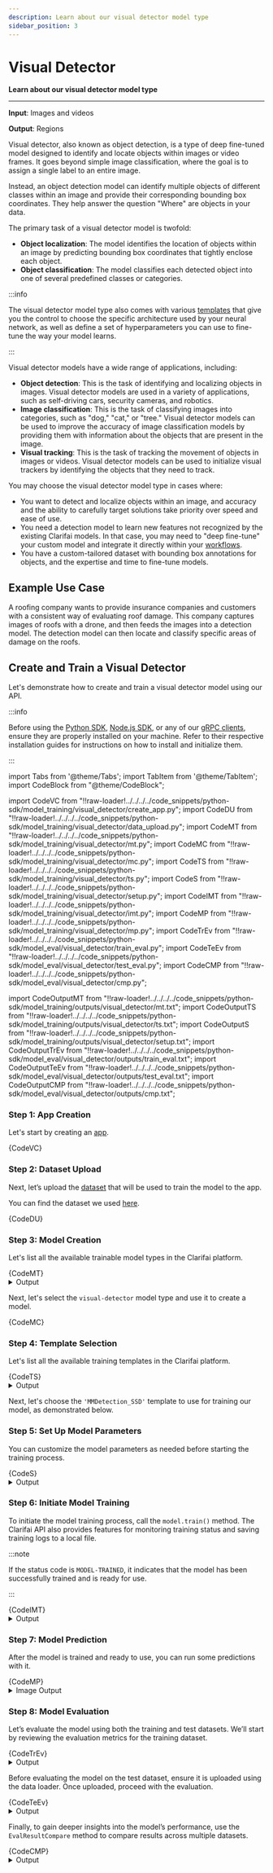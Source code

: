 ```yaml
---
description: Learn about our visual detector model type
sidebar_position: 3
---
```


# Visual Detector

**Learn about our visual detector model type**
<hr />

**Input**: Images and videos

**Output**: Regions

Visual detector, also known as object detection, is a type of deep fine-tuned model designed to identify and locate objects within images or video frames. It goes beyond simple image classification, where the goal is to assign a single label to an entire image.

Instead, an object detection model can identify multiple objects of different classes within an image and provide their corresponding bounding box coordinates. They help answer the question "Where" are objects in your data. 

The primary task of a visual detector model is twofold:

- **Object localization**: The model identifies the location of objects within an image by predicting bounding box coordinates that tightly enclose each object.
- **Object classification**: The model classifies each detected object into one of several predefined classes or categories.

:::info

The visual detector model type also comes with various [templates](https://docs.clarifai.com/portal-guide/model/deep-training/visual-detection-templates) that give you the control to choose the specific architecture used by your neural network, as well as define a set of hyperparameters you can use to fine-tune the way your model learns.

::: 

Visual detector models have a wide range of applications, including:

- **Object detection**: This is the task of identifying and localizing objects in images. Visual detector models are used in a variety of applications, such as self-driving cars, security cameras, and robotics.
- **Image classification**: This is the task of classifying images into categories, such as "dog," "cat," or "tree." Visual detector models can be used to improve the accuracy of image classification models by providing them with information about the objects that are present in the image.
- **Visual tracking**: This is the task of tracking the movement of objects in images or videos. Visual detector models can be used to initialize visual trackers by identifying the objects that they need to track.

You may choose the visual detector model type in cases where:

- You want to detect and localize objects within an image, and accuracy and the ability to carefully target solutions take priority over speed and ease of use.
- You need a detection model to learn new features not recognized by the existing Clarifai models. In that case, you may need to "deep fine-tune" your custom model and integrate it directly within your [workflows](https://docs.clarifai.com/portal-guide/workflows/).
- You have a custom-tailored dataset with bounding box annotations for objects, and the expertise and time to fine-tune models.

## Example Use Case

A roofing company wants to provide insurance companies and customers with a consistent way of evaluating roof damage. This company captures images of roofs with a drone, and then feeds the images into a detection model. The detection model can then locate and classify specific areas of damage on the roofs.

##  Create and Train a Visual Detector

Let's demonstrate how to create and train a visual detector model using our API.

:::info

Before using the [Python SDK](https://docs.clarifai.com/additional-resources/api-overview/python-sdk), [Node.js SDK](https://docs.clarifai.com/additional-resources/api-overview/nodejs-sdk), or any of our [gRPC clients](https://docs.clarifai.com/additional-resources/api-overview/grpc-clients), ensure they are properly installed on your machine. Refer to their respective installation guides for instructions on how to install and initialize them.

:::

import Tabs from '@theme/Tabs';
import TabItem from '@theme/TabItem';
import CodeBlock from "@theme/CodeBlock";


import CodeVC from "!!raw-loader!../../../../code_snippets/python-sdk/model_training/visual_detector/create_app.py";
import CodeDU from "!!raw-loader!../../../../code_snippets/python-sdk/model_training/visual_detector/data_upload.py";
import CodeMT from "!!raw-loader!../../../../code_snippets/python-sdk/model_training/visual_detector/mt.py";
import CodeMC from "!!raw-loader!../../../../code_snippets/python-sdk/model_training/visual_detector/mc.py";
import CodeTS from "!!raw-loader!../../../../code_snippets/python-sdk/model_training/visual_detector/ts.py";
import CodeS from "!!raw-loader!../../../../code_snippets/python-sdk/model_training/visual_detector/setup.py";
import CodeIMT from "!!raw-loader!../../../../code_snippets/python-sdk/model_training/visual_detector/imt.py";
import CodeMP from "!!raw-loader!../../../../code_snippets/python-sdk/model_training/visual_detector/mp.py";
import CodeTrEv from "!!raw-loader!../../../../code_snippets/python-sdk/model_eval/visual_detector/train_eval.py";
import CodeTeEv from "!!raw-loader!../../../../code_snippets/python-sdk/model_eval/visual_detector/test_eval.py";
import CodeCMP from "!!raw-loader!../../../../code_snippets/python-sdk/model_eval/visual_detector/cmp.py";


import CodeOutputMT from "!!raw-loader!../../../../code_snippets/python-sdk/model_training/outputs/visual_detector/mt.txt";
import CodeOutputTS from "!!raw-loader!../../../../code_snippets/python-sdk/model_training/outputs/visual_detector/ts.txt";
import CodeOutputS from "!!raw-loader!../../../../code_snippets/python-sdk/model_training/outputs/visual_detector/setup.txt";
import CodeOutputTrEv from "!!raw-loader!../../../../code_snippets/python-sdk/model_eval/visual_detector/outputs/train_eval.txt";
import CodeOutputTeEv from "!!raw-loader!../../../../code_snippets/python-sdk/model_eval/visual_detector/outputs/test_eval.txt";
import CodeOutputCMP from "!!raw-loader!../../../../code_snippets/python-sdk/model_eval/visual_detector/outputs/cmp.txt";


### Step 1: App Creation

Let's start by creating an [app](https://docs.clarifai.com/create-manage/applications/create). 


<Tabs groupId="code">
<TabItem value="python" label="Python SDK">
    <CodeBlock className="language-python">{CodeVC}</CodeBlock>
</TabItem>
</Tabs>



### Step 2: Dataset Upload

Next, let’s upload the [dataset](https://docs.clarifai.com/create-manage/datasets/upload) that will be used to train the model to the app.

You can find the dataset we used [here](https://github.com/Clarifai/examples/tree/main/datasets/upload/image_detection).


<Tabs groupId="code">
<TabItem value="python" label="Python SDK">
    <CodeBlock className="language-python">{CodeDU}</CodeBlock>
</TabItem>
</Tabs>



### Step 3: Model Creation

Let's list all the available trainable model types in the Clarifai platform.

<Tabs groupId="code">
<TabItem value="python" label="Python SDK">
    <CodeBlock className="language-python">{CodeMT}</CodeBlock>
</TabItem>
</Tabs>
<details>
  <summary>Output</summary>
    <CodeBlock className="language-text">{CodeOutputMT}</CodeBlock>
</details>


Next, let's select the `visual-detector` model type and use it to create a model.  


<Tabs groupId="code">
<TabItem value="python" label="Python SDK">
    <CodeBlock className="language-python">{CodeMC}</CodeBlock>
</TabItem>
</Tabs>


### Step 4: Template Selection

Let's list all the available training templates in the Clarifai platform.


<Tabs groupId="code">
<TabItem value="python" label="Python SDK">
    <CodeBlock className="language-python">{CodeTS}</CodeBlock>
</TabItem>
</Tabs>
<details>
  <summary>Output</summary>
    <CodeBlock className="language-text">{CodeOutputTS}</CodeBlock>
</details>

Next, let's choose the `'MMDetection_SSD'` template to use for training our model, as demonstrated below.

### Step 5: Set Up Model Parameters

You can customize the model parameters as needed before starting the training process.

<Tabs groupId="code">
<TabItem value="python" label="Python SDK">
    <CodeBlock className="language-python">{CodeS}</CodeBlock>
</TabItem>
</Tabs>
<details>
  <summary>Output</summary>
    <CodeBlock className="language-text">{CodeOutputS}</CodeBlock>
</details>

### Step 6: Initiate Model Training

To initiate the model training process, call the `model.train()` method. The Clarifai API also provides features for monitoring training status and saving training logs to a local file.


:::note

If the status code is `MODEL-TRAINED`, it indicates that the model has been successfully trained and is ready for use.

:::


<Tabs groupId="code">
<TabItem value="python" label="Python SDK">
    <CodeBlock className="language-python">{CodeIMT}</CodeBlock>
</TabItem>
</Tabs>

<details>
  <summary>Output</summary>
    <img src="/img/python-sdk/vd_imt.png" />
</details>


### Step 7: Model Prediction

After the model is trained and ready to use, you can run some predictions with it.

<Tabs groupId="code">
<TabItem value="python" label="Python SDK">
    <CodeBlock className="language-python">{CodeMP}</CodeBlock>
</TabItem>
</Tabs>


<details>
  <summary>Image Output</summary>
    <img src="/img/python-sdk/vd_mp.png" />
</details>


### Step 8: Model Evaluation

Let’s evaluate the model using both the training and test datasets. We’ll start by reviewing the evaluation metrics for the training dataset.

<Tabs groupId="code">
<TabItem value="python" label="Python SDK">
    <CodeBlock className="language-python">{CodeTrEv}</CodeBlock>
</TabItem>
</Tabs>
<details>
  <summary>Output</summary>
    <CodeBlock className="language-text">{CodeOutputTrEv}</CodeBlock>
</details>

Before evaluating the model on the test dataset, ensure it is uploaded using the data loader. Once uploaded, proceed with the evaluation.

<Tabs groupId="code">
<TabItem value="python" label="Python SDK">
    <CodeBlock className="language-python">{CodeTeEv}</CodeBlock>
</TabItem>
</Tabs>
<details>
  <summary>Output</summary>
    <CodeBlock className="language-text">{CodeOutputTeEv}</CodeBlock>
</details>

Finally, to gain deeper insights into the model’s performance, use the `EvalResultCompare` method to compare results across multiple datasets.

<Tabs groupId="code">
<TabItem value="python" label="Python SDK">
    <CodeBlock className="language-python">{CodeCMP}</CodeBlock>
</TabItem>
</Tabs>
<details>
  <summary>Output</summary>
    <CodeBlock className="language-text">{CodeOutputCMP}</CodeBlock>
</details>